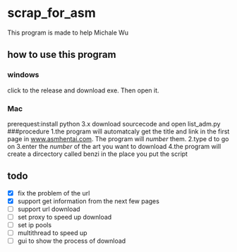 # scrap_for_asm
This program is made to help Michale Wu
## how to use this program
### windows
click to the release and download exe. Then open it.
### Mac
prerequest:install python 3.x
download sourcecode and open list_adm.py
###procedure
1.the program will automatcaly get the title and link in the first page in www.asmhentai.com. The program will *number* them.
2.type d to go on
3.enter the *number* of the art you want to download
4.the program will create a dircectory called benzi in the place you put the script
## todo
-[X] fix the problem of the url 
-[X] support get information from the next few pages
-[ ] support url download
-[ ] set proxy to speed up download
-[ ] set ip pools
-[ ] multithread to speed up
-[ ] gui to show the process of download
